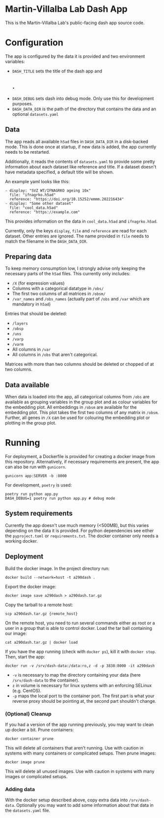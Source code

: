 # Martin-Villalba Lab Dash App

This is the Martin-Villalba Lab's public-facing dash app source code.

# Configuration

The app is configured by the data it is provided and two environment variables:

- `DASH_TITLE` sets the title of the dash app and <h2>.
- `DASH_DEBUG` sets dash into debug mode. Only use this for development purposes.
- `DASH_DATA_DIR` is the path of the directory that contains the data and an optional `datasets.yaml`

## Data

The app reads all available `h5ad` files in `DASH_DATA_DIR` in a disk-backed mode.
This is done once at startup, if new data is added, the app currently needs to be restarted.

Additionally, it reads the contents of `datasets.yaml` to provide some pretty information about each dataset like reference and title.
If a dataset doesn't have metadata specified, a default title will be shown.

An example yaml looks like this:

```
- display: "SVZ WT/IFNAGRKO ageing 10x"
  file: "ifnagrko.h5ad"
  reference: "https://doi.org/10.15252/emmm.202216434"
- display: "Some other dataset"
  file: "cool_data.h5ad"
  reference: "https://example.com"
```

This provides information on the data in `cool_data.h5ad` and `ifnagrko.h5ad`.

Currently, only the keys `display`, `file` and `reference` are read for each dataset.
Other entries are ignored.
The name provided in `file` needs to match the filename in the `DASH_DATA_DIR`.

## Preparing data

To keep memory consumption low, I strongly advise only keeping the necessary parts of the `h5ad` files.
This currently only includes:

- `/X` (for expression values)
- Columns with a categorical datatype in `/obs/`
- The first two columns of all matrices in `/obsm/`
- `/var_names` and `/obs_names` (actually part of `/obs` and `/var` which are mandatory in `h5ad`)

Entries that should be deleted:

- `/layers`
- `/obsp`
- `/uns`
- `/varp`
- `/varm`
- All columns in `/var`
- All columns in `/obs` that aren't categorical.

Matrices with more than two columns should be deleted or chopped of at two columns.

## Data available

When data is loaded into the app, all categorical columns from `/obs` are available as grouping variables in the group plot and as colour variables for the embedding plot.
All embeddings in `/obsm` are available for the embedding plot. This plot takes the first two columns of any matrix in `/obsm`.
Further, all genes in `/X` can be used for colouring the embedding plot or plotting in the group plot.

# Running


For deployment, a Dockerfile is provided for creating a docker image from this repository.
Alternatively, if necessary requirements are present, the app can also be run with `gunicorn`.

```
gunicorn app:SERVER -b :8000
```

For development, `poetry` is used:

```
poetry run python app.py
DASH_DEBUG=1 poetry run python app.py # debug mode
```

## System requirements

Currently the app doesn't use much memory (<500MB), but this varies depending on the data it is provided.
For python dependencies see either the `pyproject.toml` or `requirements.txt`.
The docker container only needs a working docker.

## Deployment

Build the docker image. In the project directory run:

```
docker build --network=host -t a290dash .
```

Export the docker image:

```
docker image save a290dash > a290dash.tar.gz
```

Copy the tarball to a remote host:

```
scp a290dash.tar.gz {remote_host}
```

On the remote host, you need to run several commands either as root or a user in a group that is able to control docker.
Load the tar ball containing our image:

```
cat a290dash.tar.gz | docker load
```

If you have the app running (check with `docker ps`), kill it with `docker stop`.
Then, start the app:

```
docker run -v /srv/dash-data:/data:ro,z -d -p 3838:8000 -it a290dash
```
- `-v` is necessary to map the directory containing your data (here `/srv/dash-data` to the container).
- `z` in volume is necessary for linux systems with an enforcing SELinux (e.g. CentOS).
- `-p` maps the local port to the container port. The first part is what your reverse proxy should be pointing at, the second part shouldn't change.

### (Optional) Cleanup

If you had a version of the app running previously, you may want to clean up docker a bit.
Prune containers:

```
docker container prune
```

This will delete all containers that aren't running. Use with caution in systems with many containers or complicated setups.
Then prune images:

```
docker image prune
```

This will delete all unused images. Use with caution in systems with many images or complicated setups.

### Adding data

With the docker setup described above, copy extra data into `/srv/dash-data`.
Optionally you may want to add some information about that data in the `datasets.yaml` file.
